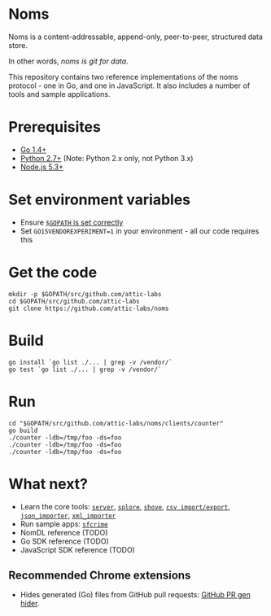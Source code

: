 # Noms

Noms is a content-addressable, append-only, peer-to-peer, structured data store.

In other words, *noms is git for data*.

This repository contains two reference implementations of the noms protocol - one in Go, and one in JavaScript. It also includes a number of tools and sample applications.

# Prerequisites

* [Go 1.4+](https://golang.org/dl/)
* [Python 2.7+](https://www.python.org/downloads/) (Note: Python 2.x only, not Python 3.x)
* [Node.js 5.3+](https://nodejs.org/download/)

# Set environment variables

* Ensure [`$GOPATH` is set correctly](https://golang.org/doc/code.html#GOPATH)
* Set `GO15VENDOREXPERIMENT=1` in your environment - all our code requires this

# Get the code

```
mkdir -p $GOPATH/src/github.com/attic-labs
cd $GOPATH/src/github.com/attic-labs
git clone https://github.com/attic-labs/noms
```

# Build

```
go install `go list ./... | grep -v /vendor/`
go test `go list ./... | grep -v /vendor/`
```

# Run

```
cd "$GOPATH/src/github.com/attic-labs/noms/clients/counter"
go build
./counter -ldb=/tmp/foo -ds=foo
./counter -ldb=/tmp/foo -ds=foo
./counter -ldb=/tmp/foo -ds=foo
```

# What next?

* Learn the core tools: [`server`](clients/server), [`splore`](clients/splore), [`shove`](clients/shove), [`csv import/export`](clients/csv), [`json_importer`](clients/json_importer), [`xml_importer`](clients/xml_importer)
* Run sample apps: [`sfcrime`](clients/sfcrime)
* NomDL reference (TODO)
* Go SDK reference (TODO)
* JavaScript SDK reference (TODO)

## Recommended Chrome extensions

* Hides generated (Go) files from GitHub pull requests: [GitHub PR gen hider](https://chrome.google.com/webstore/detail/mhemmopgidccpkibohejfhlbkggdcmhf).
